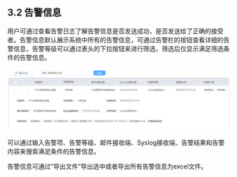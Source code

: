 ## 3.2 告警信息

用户可通过查看告警日志了解告警信息是否发送成功，是否发送给了正确的接受者。告警信息默认展示系统中所有的告警信息，可通过告警栏的按钮查看详细的告警信息，告警等级可以通过表头的下拉按钮来进行筛选，筛选后仅显示满足筛选条件的告警信息。

![](/images/operation/sysmanage/alert/alert_2.png)

可以通过输入告警项、告警等级、邮件接收端、Syslog接收端、告警结果和告警内容来搜索满足条件的告警信息。

告警信息可通过“导出文件”导出选中或者导出所有告警信息为excel文件。
